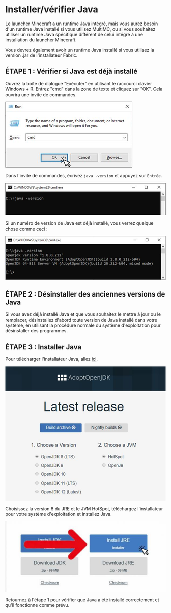 # Installer/vérifier Java

Le launcher Minecraft a un runtime Java intégré, mais vous aurez besoin d'un runtime Java installé si vous utilisez MultiMC, ou si vous souhaitez utiliser un runtime Java spécifique différent de celui intégré à une installation du launcher Minecraft.

Vous devrez également avoir un runtime Java installé si vous utilisez la version .jar de l'installateur Fabric.

## ÉTAPE 1 : Vérifier si Java est déjà installé

Ouvrez la boîte de dialogue "Exécuter" en utilisant le raccourci clavier Windows + R. Entrez "cmd" dans la zone de texte et cliquez sur "OK". Cela ouvrira une invite de commandes.

![](../../.gitbook/assets/install_server_06%20%282%29.jpg)

Dans l'invite de commandes, écrivez `java -version` et appuyez sur `Entrée`.

![](../../.gitbook/assets/install_server_07%20%283%29.jpg)

Si un numéro de version de Java est déjà installé, vous verrez quelque chose comme ceci :

![](../../.gitbook/assets/install_server_08.jpg)

## ÉTAPE 2 : Désinstaller des anciennes versions de Java

Si vous avez déjà installé Java et que vous souhaitez le mettre à jour ou le remplacer, désinstallez d'abord toute version de Java installé dans votre système, en utilisant la procédure normale du système d'exploitation pour désinstaller des programmes.

## ÉTAPE 3 : Installer Java

Pour télécharger l'installateur Java, allez [ici](https://adoptopenjdk.net/releases.html).

![](../../.gitbook/assets/install_server_10%20%283%29.jpg)

Choisissez la version 8 du JRE et le JVM HotSpot, téléchargez l'installateur pour votre système d'exploitation et installez Java.

![](../../.gitbook/assets/install_server_10a%20%281%29.jpg)

Retournez à l'étape 1 pour vérifier que Java a été installé correctement et qu'il fonctionne comme prévu.

